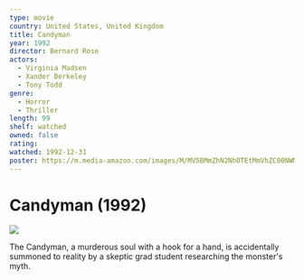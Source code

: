 ```yaml
---
type: movie
country: United States, United Kingdom
title: Candyman
year: 1992
director: Bernard Rose
actors:
  - Virginia Madsen
  - Xander Berkeley
  - Tony Todd
genre:
  - Horror
  - Thriller
length: 99
shelf: watched
owned: false
rating:
watched: 1992-12-31
poster: https://m.media-amazon.com/images/M/MV5BMmZhN2NhOTEtMmVhZC00NWM5LWE4ODgtZGUwMDQxOGViNjY4XkEyXkFqcGc@._V1_SX300.jpg
---
```


# Candyman (1992)

![](https://m.media-amazon.com/images/M/MV5BMmZhN2NhOTEtMmVhZC00NWM5LWE4ODgtZGUwMDQxOGViNjY4XkEyXkFqcGc@._V1_SX300.jpg)

The Candyman, a murderous soul with a hook for a hand, is accidentally summoned to reality by a skeptic grad student researching the monster's myth.